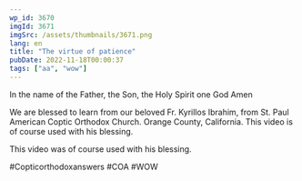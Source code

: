 ```yaml
---
wp_id: 3670
imgId: 3671
imgSrc: /assets/thumbnails/3671.png
lang: en
title: "The virtue of patience"
pubDate: 2022-11-18T00:00:37
tags: ["aa", "wow"]
---
```

<!-- page: 6 -->

<p>In the name of the Father, the Son, the Holy Spirit one God Amen </p>
<p>We are blessed to learn from our beloved Fr. Kyrillos Ibrahim, from St. Paul American Coptic Orthodox Church. Orange County, California. This video is of course used with his blessing.</p>
<p>This video was of course used with his blessing. </p>
<p>#Copticorthodoxanswers #COA #WOW</p>
